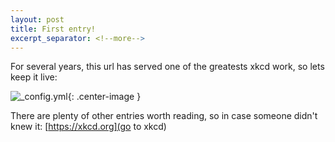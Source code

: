 ```yaml
---
layout: post
title: First entry!
excerpt_separator: <!--more-->
---
```


For several years, this url has served one of the greatests xkcd work, so lets keep it live:

![_config.yml](http://imgs.xkcd.com/comics/compiling.png){: .center-image }

<!--more-->

There are plenty of other entries worth reading, so in case someone didn't knew it: [https://xkcd.org](go to xkcd)
